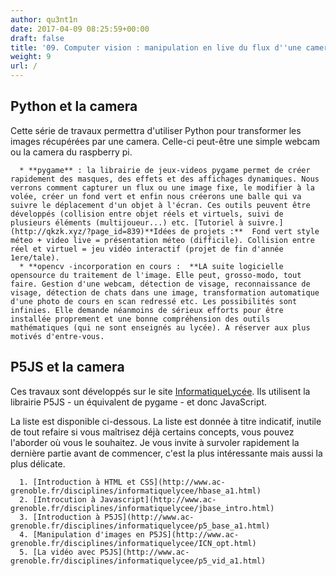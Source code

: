 ```yaml
---
author: qu3nt1n
date: 2017-04-09 08:25:59+00:00
draft: false
title: '09. Computer vision : manipulation en live du flux d''une camera'
weight: 9
url: /
---
```


## Python et la camera


Cette série de travaux permettra d'utiliser Python pour transformer les images récupérées par une camera. Celle-ci peut-être une simple webcam ou la camera du raspberry pi.



 	  * **pygame** : la librairie de jeux-videos pygame permet de créer rapidement des masques, des effets et des affichages dynamiques. Nous verrons comment capturer un flux ou une image fixe, le modifier à la volée, créer un fond vert et enfin nous créerons une balle qui va suivre le déplacement d'un objet à l'écran. Ces outils peuvent être développés (collision entre objet réels et virtuels, suivi de plusieurs éléments (multijoueur...) etc. [Tutoriel à suivre.](http://qkzk.xyz/?page_id=839)**Idées de projets :**  Fond vert style méteo + video live = présentation méteo (difficile). Collision entre réel et virtuel = jeu vidéo interactif (projet de fin d'année 1ere/tale).
 	  * **opencv -incorporation en cours :  **LA suite logicielle opensource du traitement de l'image. Elle peut, grosso-modo, tout faire. Gestion d'une webcam, détection de visage, reconnaissance de visage, détection de chats dans une image, transformation automatique d'une photo de cours en scan redressé etc. Les possibilités sont infinies. Elle demande néanmoins de sérieux efforts pour être installée proprement et une bonne compréhension des outils mathématiques (qui ne sont enseignés au lycée). A réserver aux plus motivés d'entre-vous.



## P5JS et la camera


Ces travaux sont développés sur le site [InformatiqueLycée](http://www.ac-grenoble.fr/disciplines/informatiquelycee/). Ils utilisent la librairie P5JS - un équivalent de pygame - et donc JavaScript.

La liste est disponible ci-dessous. La liste est donnée à titre indicatif, inutile de tout refaire si vous maîtrisez déjà certains concepts, vous pouvez l'aborder où vous le souhaitez. Je vous invite à survoler rapidement la dernière partie avant de commencer, c'est la plus intéressante mais aussi la plus délicate.



 	  1. [Introduction à HTML et CSS](http://www.ac-grenoble.fr/disciplines/informatiquelycee/hbase_a1.html)
 	  2. [Introcution à Javascript](http://www.ac-grenoble.fr/disciplines/informatiquelycee/jbase_intro.html)
 	  3. [Introduction à P5JS](http://www.ac-grenoble.fr/disciplines/informatiquelycee/p5_base_a1.html)
 	  4. [Manipulation d'images en P5JS](http://www.ac-grenoble.fr/disciplines/informatiquelycee/ICN_opt.html)
 	  5. [La vidéo avec P5JS](http://www.ac-grenoble.fr/disciplines/informatiquelycee/p5_vid_a1.html)
